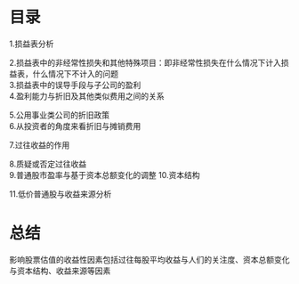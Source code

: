 # 目录
1.损益表分析  

2.损益表中的非经常性损失和其他特殊项目：即非经常性损失在什么情况下计入损益表，什么情况下不计入的问题   
3.损益表中的误导手段与子公司的盈利  
4.盈利能力与折旧及其他类似费用之间的关系  

5.公用事业类公司的折旧政策      
6.从投资者的角度来看折旧与摊销费用     

7.过往收益的作用  

8.质疑或否定过往收益   
9.普通股市盈率与基于资本总额变化的调整
10.资本结构

11.低价普通股与收益来源分析 

# 总结
影响股票估值的收益性因素包括过往每股平均收益与人们的关注度、资本总额变化与资本结构、收益来源等因素








